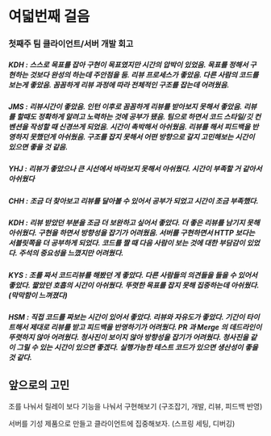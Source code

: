 # 여덟번째 걸음

### 첫째주 팀 클라이언트/서버 개발 회고

##### KDH : 스스로 목표를 잡아 구현이 목표였지만 시간의 압박이 있었음. 목표를 정해서 구현하는 것보다 완성의 하는데 주안점을 둠. 리뷰 프로세스가 좋았음. 다른 사람의 코드를 보는게 좋았음. 꼼꼼하게 리뷰 과정에 따라 전체적인 구조를 잡는데 어려웠음.
##### JMS : 리뷰시간이 좋았음. 인턴 이후로 꼼꼼하게 리뷰를 받아보지 못해서 좋았음. 리뷰를 할때도 정확하게 알려고 노력하는 것에 공부가 됐음. 팀으로 하면서 코드 스타일/깃 컨벤션을 작성할 때 신경쓰게 되었음. 시간이 촉박해서 아쉬웠음. 리뷰를 해서 피드백을 반영하지 못했던게 아쉬웠음. 구조를 잡지 못해서 어떤 방향으로 갈지 고민해보는 시간이 있으면 좋을 것 같음.
##### YHJ : 리뷰가 좋았으나 큰 시선에서 바라보지 못해서 아쉬웠다. 시간이 부족할 거 같아서 아쉬웠다
##### CHH : 조금 더 찾아보고 리뷰를 달아볼 수 있어서 공부가 되었고 시간이 조금 부족했다.
##### KDH : 리뷰 받았던 부분을 조금 더 보완하고 싶어서 좋았다. 더 좋은 리뷰를 남기지 못해 아쉬웠다. 구현을 하면서 방향성을 잡기가 어려웠음. 서버를 구현하면서 HTTP 보다는 서블릿쪽을 더 공부하게 되었다. 코드를 짤 때 다음 사람이 보는 것에 대한 부담감이 있었다. 주석의 중요성을 느꼈지만 어려웠다.
##### KYS : 조를 짜서 코드리뷰를 해봤던 게 좋았다. 다른 사람들의 의견들을 들을 수 있어서 좋았다. 짧았던 호흡의 시간이 아쉬웠다. 뚜렷한 목표를 잡지 못해 집중하는데 아쉬웠다.(막막함이 느껴졌다)
##### HSM : 직접 코드를 짜보는 시간이 있어서 좋았다. 리뷰와 자유도가 좋았다. 기간이 타이트해서 제대로 리뷰를 받고 피드백을 반영하기가 어려웠다. PR 과 Merge 의 데드라인이 뚜렷하지 않아 어려웠다. 청사진이 보이지 않아 방향성을 잡기가 어려웠다. 청사진을 같이 그릴 수 있는 시간이 있으면 좋겠다. 실행가능한 테스트 코드가 있으면 생산성이 좋을 것 같다.

## 앞으로의 고민

조를 나눠서 릴레이 보다 기능을 나눠서 구현해보기 (구조잡기, 개발, 리뷰, 피드백 반영)

서버를 기성 제품으로 만들고 클라이언트에 집중해보자. (스프링 세팅, 디버깅)



